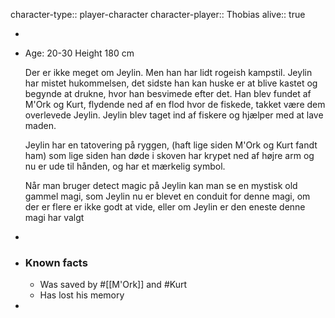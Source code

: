 character-type:: player-character
character-player:: Thobias
alive:: true

-
- Age: 20-30
  Height 180 cm
  
  Der er ikke meget om Jeylin. Men han har lidt rogeish kampstil. Jeylin har mistet hukommelsen, det sidste han kan huske er at blive kastet og begynde at drukne, hvor han besvimede efter det. Han blev fundet af M'Ork og Kurt, flydende ned af en flod hvor de fiskede, takket være dem overlevede Jeylin. Jeylin blev taget ind af fiskere og hjælper med at lave maden.
  
  Jeylin har en tatovering på ryggen, (haft lige siden M'Ork og Kurt fandt ham) som lige siden han døde i skoven har krypet ned af højre arm og nu er ude til hånden, og har et mærkelig symbol.
  
  Når man bruger detect magic på Jeylin kan man se en mystisk old gammel magi, som Jeylin nu er blevet en conduit for denne magi, om der er flere er ikke godt at vide, eller om Jeylin er den eneste denne magi har valgt
-
- ### Known facts
	- Was saved by #[[M'Ork]] and #Kurt
	- Has lost his memory
-